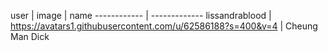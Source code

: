 user | image | name
------------ | -------------
lissandrablood | https://avatars1.githubusercontent.com/u/62586188?s=400&v=4 | Cheung Man Dick
